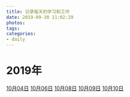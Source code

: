 ```yaml
---
title: 记录每天的学习和工作
date: 2019-09-30 11:02:29
photos:
tags: 
categories:
- daily
---
```


# 2019年

[10月04日](/daily/2019/1004.html) [10月06日](/daily/2019/1006.html) [10月08日](/daily/2019/1008.html) [10月09日](/daily/2019/1009.html) [10月10日](/daily/2019/1010.html)